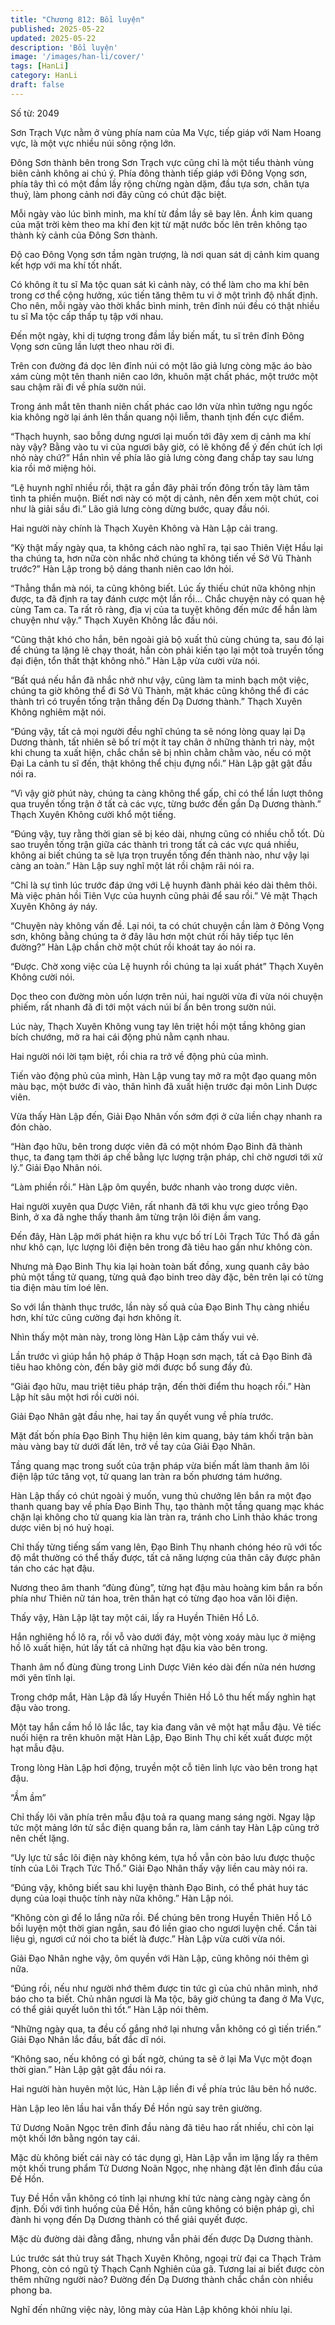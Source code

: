 ```yaml
---
title: "Chương 812: Bồi luyện"
published: 2025-05-22
updated: 2025-05-22
description: 'Bồi luyện'
image: '/images/han-li/cover/'
tags: [HanLi]
category: HanLi
draft: false
---
```


Số từ: 2049 












Sơn Trạch Vực nằm ở vùng phía nam của Ma Vực, tiếp giáp với Nam Hoang vực, là một vực nhiều núi sông rộng lớn.

Đông Sơn thành bên trong Sơn Trạch vực cũng chỉ là một tiểu thành vùng biên cảnh không ai chú ý. Phía đông thành tiếp giáp với Đông Vọng sơn, phía tây thì có một đầm lầy rộng chừng ngàn dặm, đầu tựa sơn, chân tựa thuỷ, làm phong cảnh nơi đây cũng có chút đặc biệt.

Mỗi ngày vào lúc bình minh, ma khí từ đầm lầy sẽ bay lên. Ánh kim quang của mặt trời kèm theo ma khí đen kịt từ mặt nước bốc lên trên không tạo thành kỳ cảnh của Đông Sơn thành.

Độ cao Đông Vọng sơn tầm ngàn trượng, là nơi quan sát dị cảnh kim quang kết hợp với ma khí tốt nhất.

Có không ít tu sĩ Ma tộc quan sát kì cảnh này, có thể làm cho ma khí bên trong cơ thể cộng hưởng, xúc tiến tăng thêm tu vi ở một trình độ nhất định. Cho nên, mỗi ngày vào thời khắc bình minh, trên đỉnh núi đều có thật nhiều tu sĩ Ma tộc cấp thấp tụ tập với nhau.

Đến một ngày, khi dị tượng trong đầm lầy biến mất, tu sĩ trên đỉnh Đông Vọng sơn cũng lần lượt theo nhau rời đi.

Trên con đường đá dọc lên đỉnh núi có một lão giả lưng còng mặc áo bào xám cùng một tên thanh niên cao lớn, khuôn mặt chất phác, một trước một sau chậm rãi đi về phía sườn núi.

Trong ánh mắt tên thanh niên chất phác cao lớn vừa nhìn tưởng ngu ngốc kia không ngờ lại ánh lên thần quang nội liễm, thanh tịnh đến cực điểm.

“Thạch huynh, sao bỗng dưng ngươi lại muốn tới đây xem dị cảnh ma khí này vậy? Bằng vào tu vi của ngươi bây giờ, có lẽ không để ý đến chút ích lợi nhỏ này chứ?” Hắn nhìn về phía lão giả lưng còng đang chắp tay sau lưng kia rồi mở miệng hỏi.

“Lệ huynh nghĩ nhiều rồi, thật ra gần đây phải trốn đông trốn tây làm tâm tình ta phiền muộn. Biết nơi này có một dị cảnh, nên đến xem một chút, coi như là giải sầu đi.” Lão giả lưng còng dừng bước, quay đầu nói.

Hai người này chính là Thạch Xuyên Không và Hàn Lập cải trang.

“Kỳ thật mấy ngày qua, ta không cách nào nghĩ ra, tại sao Thiên Việt Hầu lại tha chúng ta, hơn nữa còn nhắc nhở chúng ta không tiến về Sở Vũ Thành trước?” Hàn Lập trong bộ dáng thanh niên cao lớn hỏi.

“Thẳng thắn mà nói, ta cũng không biết. Lúc ấy thiếu chút nữa không nhịn được, ta đã định ra tay đánh cược một lần rồi… Chắc chuyện này có quan hệ cùng Tam ca. Ta rất rõ ràng, địa vị của ta tuyệt không đến mức để hắn làm chuyện như vậy.” Thạch Xuyên Không lắc đầu nói.

“Cũng thật khó cho hắn, bên ngoài giả bộ xuất thủ cùng chúng ta, sau đó lại để chúng ta lặng lẽ chạy thoát, hắn còn phải kiến tạo lại một toà truyền tống đại điện, tổn thất thật không nhỏ.” Hàn Lập vừa cười vừa nói.

“Bất quá nếu hắn đã nhắc nhở như vậy, cũng làm ta minh bạch một việc, chúng ta giờ không thể đi Sở Vũ Thành, mặt khác cũng không thể đi các thành trì có truyền tống trận thẳng đến Dạ Dương thành.” Thạch Xuyên Không nghiêm mặt nói.

“Đúng vậy, tất cả mọi người đều nghĩ chúng ta sẽ nóng lòng quay lại Dạ Dương thành, tất nhiên sẽ bố trí một ít tay chân ở những thành trì này, một khi chung ta xuất hiện, chắc chắn sẽ bị nhìn chằm chằm vào, nếu có một Đại La cảnh tu sĩ đến, thật không thể chịu đựng nổi.” Hàn Lập gật gật đầu nói ra.

“Vì vậy giờ phút này, chúng ta càng không thể gấp, chỉ có thể lần lượt thông qua truyền tống trận ở tất cả các vực, từng bước đến gần Dạ Dương thành.” Thạch Xuyên Không cười khổ một tiếng.

“Đúng vậy, tuy rằng thời gian sẽ bị kéo dài, nhưng cũng có nhiều chỗ tốt. Dù sao truyền tống trận giữa các thành trì trong tất cả các vực quá nhiều, không ai biết chúng ta sẽ lựa trọn truyền tống đến thành nào, như vậy lại càng an toàn.” Hàn Lập suy nghĩ một lát rồi chậm rãi nói ra.

“Chỉ là sự tình lúc trước đáp ứng với Lệ huynh đành phải kéo dài thêm thôi. Mà việc phản hồi Tiên Vực của huynh cũng phải để sau rồi.” Vẻ mặt Thạch Xuyên Không áy náy.

“Chuyện này không vấn đề. Lại nói, ta có chút chuyện cần làm ở Đông Vọng sơn, không bằng chúng ta ở đây lâu hơn một chút rồi hãy tiếp tục lên đường?” Hàn Lập chần chờ một chút rồi khoát tay áo nói ra.

“Được. Chờ xong việc của Lệ huynh rồi chúng ta lại xuất phát” Thạch Xuyên Không cười nói.

Dọc theo con đường mòn uốn lượn trên núi, hai người vừa đi vừa nói chuyện phiếm, rất nhanh đã đi tới một vách núi bí ẩn bên trong sườn núi.

Lúc này, Thạch Xuyên Không vung tay lên triệt hồi một tầng không gian bích chướng, mở ra hai cái động phủ nằm cạnh nhau.

Hai người nói lời tạm biệt, rồi chia ra trở về động phủ của mình.

Tiến vào động phủ của mình, Hàn Lập vung tay mở ra một đạo quang môn màu bạc, một bước đi vào, thân hình đã xuất hiện trước đại môn Linh Dược viên.

Vừa thấy Hàn Lập đến, Giải Đạo Nhân vốn sớm đợi ở cửa liền chạy nhanh ra đón chào.

“Hàn đạo hữu, bên trong dược viên đã có một nhóm Đạo Binh đã thành thục, ta đang tạm thời áp chế bằng lực lượng trận pháp, chỉ chờ ngươi tới xử lý.” Giải Đạo Nhân nói.

“Làm phiền rồi.” Hàn Lập ôm quyền, bước nhanh vào trong dược viên.

Hai người xuyên qua Dược Viên, rất nhanh đã tới khu vực gieo trồng Đạo Binh, ở xa đã nghe thấy thanh âm từng trận lôi điện ầm vang.

Đến đây, Hàn Lập mới phát hiện ra khu vực bố trí Lôi Trạch Tức Thổ đã gần như khô cạn, lực lượng lôi điện bên trong đã tiêu hao gần như không còn.

Nhưng mà Đạo Binh Thụ kia lại hoàn toàn bất đồng, xung quanh cây bảo phủ một tầng tử quang, từng quả đạo binh treo dày đặc, bên trên lại có từng tia điện màu tím loé lên.

So với lần thành thục trước, lần này số quả của Đạo Binh Thụ càng nhiều hơn, khí tức cũng cường đại hơn không ít.

Nhìn thấy một màn này, trong lòng Hàn Lập cảm thấy vui vẻ.

Lần trước vì giúp hắn hộ pháp ở Thập Hoạn sơn mạch, tất cả Đạo Binh đã tiêu hao không còn, đến bây giờ mới được bổ sung đầy đủ.

“Giải đạo hữu, mau triệt tiêu pháp trận, đến thời điểm thu hoạch rồi.” Hàn Lập hít sâu một hơi rồi cười nói.

Giải Đạo Nhân gật đầu nhẹ, hai tay ấn quyết vung về phía trước.

Mặt đất bốn phía Đạo Binh Thụ hiện lên kim quang, bảy tám khối trận bàn màu vàng bay từ dưới đất lên, trở về tay của Giải Đạo Nhân.

Tầng quang mạc trong suốt của trận pháp vừa biến mất làm thanh âm lôi điện lập tức tăng vọt, tử quang lan tràn ra bốn phương tám hướng.

Hàn Lập thấy có chút ngoài ý muốn, vung thủ chưởng lên bắn ra một đạo thanh quang bay về phía Đạo Binh Thụ, tạo thành một tầng quang mạc khác chặn lại không cho tử quang kia làn tràn ra, tránh cho Linh thảo khác trong dược viên bị nó huỷ hoại.

Chỉ thấy từng tiếng sấm vang lên, Đạo Binh Thụ nhanh chóng héo rũ với tốc độ mắt thường có thể thấy được, tất cả năng lượng của thân cây được phân tán cho các hạt đậu.

Nương theo âm thanh “đùng đùng”, từng hạt đậu màu hoàng kim bắn ra bốn phía như Thiên nữ tán hoa, trên thân hạt có từng đạo hoa văn lôi điện.

Thấy vậy, Hàn Lập lật tay một cái, lấy ra Huyền Thiên Hồ Lô.

Hắn nghiêng hồ lô ra, rồi vỗ vào dưới đáy, một vòng xoáy màu lục ở miệng hồ lô xuất hiện, hút lấy tất cả những hạt đậu kia vào bên trong.

Thanh âm nổ đùng đùng trong Linh Dược Viên kéo dài đến nửa nén hương mới yên tĩnh lại.

Trong chớp mắt, Hàn Lập đã lấy Huyền Thiên Hồ Lô thu hết mấy nghìn hạt đậu vào trong.

Một tay hắn cầm hồ lô lắc lắc, tay kia đang vân vê một hạt mẫu đậu. Vẻ tiếc nuối hiện ra trên khuôn mặt Hàn Lập, Đạo Binh Thụ chỉ kết xuất được một hạt mẫu đậu.

Trong lòng Hàn Lập hơi động, truyền một cỗ tiên linh lực vào bên trong hạt đậu.

“Ầm ầm”

Chỉ thấy lôi văn phía trên mẫu đậu toả ra quang mang sáng ngời. Ngay lập tức một mảng lớn tử sắc điện quang bắn ra, làm cánh tay Hàn Lập cũng trở nên chết lặng.

“Uy lực tử sắc lôi điện này không kém, tựa hồ vẫn còn bảo lưu được thuộc tính của Lôi Trạch Tức Thổ.” Giải Đạo Nhân thấy vậy liền cau mày nói ra.

“Đúng vậy, không biết sau khi luyện thành Đạo Binh, có thể phát huy tác dụng của loại thuộc tính này nữa không.” Hàn Lập nói.

“Không còn gì để lo lắng nữa rồi. Để chúng bên trong Huyền Thiên Hồ Lô bồi luyện một thời gian ngắn, sau đó liền giao cho ngươi luyện chế. Cần tài liệu gì, ngươi cứ nói cho ta biết là được.” Hàn Lập vừa cười vừa nói.

Giải Đạo Nhân nghe vậy, ôm quyền với Hàn Lập, cũng không nói thêm gì nữa.

“Đúng rồi, nếu như người nhớ thêm được tin tức gì của chủ nhân mình, nhớ báo cho ta biết. Chủ nhân ngươi là Ma tộc, bây giờ chúng ta đang ở Ma Vực, có thể giải quyết luôn thì tốt.” Hàn Lập nói thêm.

“Những ngày qua, ta đều cố gắng nhớ lại nhưng vẫn không có gì tiến triển.” Giải Đạo Nhân lắc đầu, bất đắc dĩ nói.

“Không sao, nếu không có gì bất ngờ, chúng ta sẽ ở lại Ma Vực một đoạn thời gian.” Hàn Lập gật gật đầu nói ra.

Hai người hàn huyên một lúc, Hàn Lập liền đi về phía trúc lâu bên hồ nước.

Hàn Lập leo lên lầu hai vẫn thấy Đề Hồn ngủ say trên giường.

Tử Dương Noãn Ngọc trên đỉnh đầu nàng đã tiêu hao rất nhiều, chỉ còn lại một khối lớn bằng ngón tay cái.

Mặc dù không biết cái này có tác dụng gì, Hàn Lập vẫn im lặng lấy ra thêm một khối trung phẩm Tử Dương Noãn Ngọc, nhẹ nhàng đặt lên đỉnh đầu của Đề Hồn.

Tuy Đề Hồn vẫn không có tỉnh lại nhưng khí tức nàng càng ngày càng ổn định. Đối với tình huống của Đề Hồn, hắn cũng không có biện pháp gì, chỉ đành hi vọng đến Dạ Dương thành có thể giải quyết được.

Mặc dù đường dài đằng đẵng, nhưng vẫn phải đến được Dạ Dương thành.

Lúc trước sát thủ truy sát Thạch Xuyên Không, ngoại trừ đại ca Thạch Trảm Phong, còn có ngũ tỷ Thạch Cạnh Nghiên của gã. Tương lai ai biết được còn thêm những người nào? Đường đến Dạ Dương thành chắc chắn còn nhiều phong ba.

Nghĩ đến những việc này, lông mày của Hàn Lập không khỏi nhíu lại.
